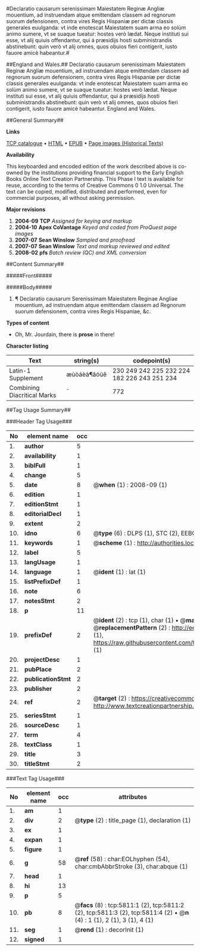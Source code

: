 #Declaratio causarum serenissimam Maiestatem Reginæ Angliæ mouentium, ad instruendam atque emittendam classem ad regnorum suorum defensionem, contra vires Regis Hispaniæ per dictæ classis generales euulganda: vt inde enotescat Maiestatem suam arma eo solùm animo sumere, vt se suaque tueatur: hostes verò lædat. Neque instituti sui esse, vt alij quiuis offendantur, qui á præsidijs hosti subministrandis abstinebunt: quin verò vt alij omnes, quos obuios fieri contigerit, iusto fauore amicè habeantur.#

##England and Wales.##
Declaratio causarum serenissimam Maiestatem Reginæ Angliæ mouentium, ad instruendam atque emittendam classem ad regnorum suorum defensionem, contra vires Regis Hispaniæ per dictæ classis generales euulganda: vt inde enotescat Maiestatem suam arma eo solùm animo sumere, vt se suaque tueatur: hostes verò lædat. Neque instituti sui esse, vt alij quiuis offendantur, qui á præsidijs hosti subministrandis abstinebunt: quin verò vt alij omnes, quos obuios fieri contigerit, iusto fauore amicè habeantur.
England and Wales.

##General Summary##

**Links**

[TCP catalogue](http://www.ota.ox.ac.uk/tcp/)  • 
[HTML](http://tei.it.ox.ac.uk/tcp/Texts-HTML/free/A22/A22692.html)  • 
[EPUB](http://tei.it.ox.ac.uk/tcp/Texts-EPUB/free/A22/A22692.epub) • 
[Page images (Historical Texts)](https://data.historicaltexts.jisc.ac.uk/view?pubId=eebo-99841243e&pageId=eebo-99841243e-5811-1)

**Availability**

This keyboarded and encoded edition of the
	       work described above is co-owned by the institutions
	       providing financial support to the Early English Books
	       Online Text Creation Partnership. This Phase I text is
	       available for reuse, according to the terms of Creative
	       Commons 0 1.0 Universal. The text can be copied,
	       modified, distributed and performed, even for
	       commercial purposes, all without asking permission.

**Major revisions**

1. __2004-09__ __TCP__ *Assigned for keying and markup*
1. __2004-10__ __Apex CoVantage__ *Keyed and coded from ProQuest page images*
1. __2007-07__ __Sean Winslow__ *Sampled and proofread*
1. __2007-07__ __Sean Winslow__ *Text and markup reviewed and edited*
1. __2008-02__ __pfs__ *Batch review (QC) and XML conversion*

##Content Summary##

#####Front#####

#####Body#####

1. ¶ Declaratio causarum Serenissimam Maiestatem Reginae Angliae mouentium, ad instruendam atque emittendam classem ad Regnorum suorum defensionem, contra vires Regis Hispaniae, &c.

**Types of content**

  * Oh, Mr. Jourdain, there is **prose** in there!

**Character listing**


|Text|string(s)|codepoint(s)|
|---|---|---|
|Latin-1 Supplement|æùòáèà¶âóûê|230 249 242 225 232 224 182 226 243 251 234|
|Combining             Diacritical Marks|̄|772|

##Tag Usage Summary##

###Header Tag Usage###

|No|element name|occ|attributes|
|---|---|---|---|
|1.|__author__|5||
|2.|__availability__|1||
|3.|__biblFull__|1||
|4.|__change__|5||
|5.|__date__|8| @__when__ (1) : 2008-09 (1)|
|6.|__edition__|1||
|7.|__editionStmt__|1||
|8.|__editorialDecl__|1||
|9.|__extent__|2||
|10.|__idno__|6| @__type__ (6) : DLPS (1), STC (2), EEBO-CITATION (1), PROQUEST (1), VID (1)|
|11.|__keywords__|1| @__scheme__ (1) : http://authorities.loc.gov/ (1)|
|12.|__label__|5||
|13.|__langUsage__|1||
|14.|__language__|1| @__ident__ (1) : lat (1)|
|15.|__listPrefixDef__|1||
|16.|__note__|6||
|17.|__notesStmt__|2||
|18.|__p__|11||
|19.|__prefixDef__|2| @__ident__ (2) : tcp (1), char (1)  •  @__matchPattern__ (2) : ([0-9\-]+):([0-9IVX]+) (1), (.+) (1)  •  @__replacementPattern__ (2) : http://eebo.chadwyck.com/downloadtiff?vid=$1&page=$2 (1), https://raw.githubusercontent.com/textcreationpartnership/Texts/master/tcpchars.xml#$1 (1)|
|20.|__projectDesc__|1||
|21.|__pubPlace__|2||
|22.|__publicationStmt__|2||
|23.|__publisher__|2||
|24.|__ref__|2| @__target__ (2) : https://creativecommons.org/publicdomain/zero/1.0/ (1), http://www.textcreationpartnership.org/docs/. (1)|
|25.|__seriesStmt__|1||
|26.|__sourceDesc__|1||
|27.|__term__|4||
|28.|__textClass__|1||
|29.|__title__|3||
|30.|__titleStmt__|2||


###Text Tag Usage###

|No|element name|occ|attributes|
|---|---|---|---|
|1.|__am__|1||
|2.|__div__|2| @__type__ (2) : title_page (1), declaration (1)|
|3.|__ex__|1||
|4.|__expan__|1||
|5.|__figure__|1||
|6.|__g__|58| @__ref__ (58) : char:EOLhyphen (54), char:cmbAbbrStroke (3), char:abque (1)|
|7.|__head__|1||
|8.|__hi__|13||
|9.|__p__|5||
|10.|__pb__|8| @__facs__ (8) : tcp:5811:1 (2), tcp:5811:2 (2), tcp:5811:3 (2), tcp:5811:4 (2)  •  @__n__ (4) : 1 (1), 2 (1), 3 (1), 4 (1)|
|11.|__seg__|1| @__rend__ (1) : decorInit (1)|
|12.|__signed__|1||
